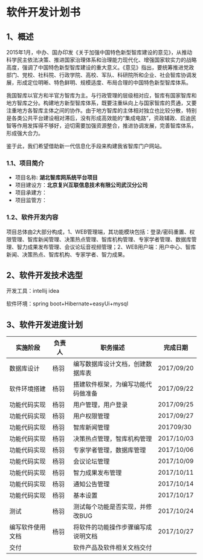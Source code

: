 # 软件开发计划书

## 1、概述

2015年1月，中办、国办印发《关于加强中国特色新型智库建设的意见》，从推动科学民主依法决策、推进国家治理体系和治理能力现代化、增强国家软实力的战略高度，强调了中国特色新型智库建设的重大意义。《意见》指出，要统筹推进党政部门、党校、社科院、行政学院、高校、军队、科研院所和企业、社会智库协调发展，形成定位明晰、特色鲜明、规模适度、布局合理的中国特色新型智库体系。

我国智库以官方和半官方智库为主。与行政管理的层级相对应，智库有国家智库和地方智库之分。构建地方新型智库体系，既要注重纵向上与国家智库的贯通，又要注重地方各智库主体之间的协作。由于地方智库的主体相对独立也比较分散，特别是各类公共平台建设相对滞后，没有形成高效能的“集成电路”，资政辅政、启迪民智等作用发挥得不够好，迫切需要加强资源整合，推进协调发展，完善智库体系，形成强大合力。

鉴于此，我们希望借助新一代信息化手段来构建我省智库门户网站。

### 1.1、项目简介

* 项目名称: **湖北智库网系统平台项目**
* 项目建设方：**北京复兴互联信息技术有限公司武汉分公司**
* 项目承建方：
* 项目监管方：

### 1.2、软件开发内容

项目总体由2大部分构成，1、WEB管理端，其功能模块包括：登录/密码重置、权限管理、智库新闻管理、决策热点管理、智库机构管理、专家学者管理、数据库管理、智力成果发布管理、会议论坛音视频管理；2、WEB用户端：用户中心、智库新闻、决策热点、智库机构、专家学者、智力成果。

## 2、软件开发技术选型

开发工具：intellij idea

软件环境：spring boot+Hibernate+easyUi+mysql



## 3、软件开发进度计划

| 实施阶段     | 负责人  | 职务描述              | 完成日期       |
| -------- | ---- | ----------------- | ---------- |
| 数据库设计    | 杨羽   | 编写数据库设计文档，创建数据库表  | 2017/09/20 |
| 软件环境搭建   | 杨羽   | 搭建软件框架，为编写功能代码做准备 | 2017/09/22 |
| 功能代码实现   | 杨羽   | 用户管理，用户登录         | 2017/09/25 |
| 功能代码实现   | 杨羽   | 用户权限管理            | 2017/09/27 |
| 功能代码实现   | 杨羽   | 智库新闻管理            | 201709/30  |
| 功能代码实现   | 杨羽   | 决策热点管理，智库机构管理     | 2017/10/03 |
| 功能代码实现   | 杨羽   | 专家学者管理，数据库管理      | 2017/10/06 |
| 功能代码实现   | 杨羽   | 会议论坛管理            | 2017/10/09 |
| 功能代码实现   | 杨羽   | 智力成果发布管理          | 2017/10/11 |
| 功能代码实现   | 杨羽   | 通知公告管理            | 2017/10/14 |
| 功能代码实现   | 杨羽   | 基本设置              | 2017/10/17 |
| 测试       | 杨羽   | 测试每个功能是否实现，并修改BUG | 2017/10/24 |
| 编写软件使用文档 | 杨羽   | 将软件的功能操作步骤编写成说明文档 | 2017/10/27 |
| 交付       |      | 软件产品及软件相关文档交付     |            |



